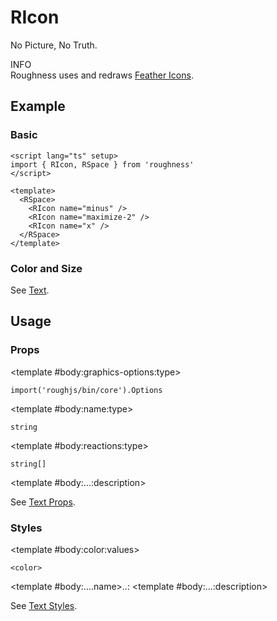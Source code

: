 <script lang="ts" setup>
import icons from 'feather-icons/dist/icons.json'
import { RAlert, RDetails, RIcon, RSpace, RTable, RText } from 'roughness'
</script>

# RIcon

No Picture, No Truth.

<RAlert type="info">

INFO<br>Roughness uses and redraws [Feather Icons](https://feathericons.com/).

</RAlert>

## Example

### Basic

<RDetails>
  <template #summary>Show Code</template>

```vue
<script lang="ts" setup>
import { RIcon, RSpace } from 'roughness'
</script>

<template>
  <RSpace>
    <RIcon name="minus" />
    <RIcon name="maximize-2" />
    <RIcon name="x" />
  </RSpace>
</template>
```

</RDetails>

<RSpace>
  <RIcon name="minus" />
  <RIcon name="maximize-2" />
  <RIcon name="x" />
</RSpace>

### Color and Size

See [Text](/components/text).

## Usage

<RDetails>
  <template #summary>Show All Icons</template>
  <RSpace :style="{ '--r-space-gap-size': '24px' }">
    <template v-for="(graphics, name) in icons" :key="name">
      <RSpace align="center">
        <RIcon :name="name" />
        <RText>{{ name }}</RText>
      </RSpace>
    </template>
  </RSpace>
</RDetails>

### Props

<RSpace overflow>
<RTable
  :columns="['name', 'type', 'default', 'description']"
  :rows="['graphics-options', 'name', 'reactions', '...']"
>
  <template #body:*:name="{ row }">{{ row }}</template>

  <template #body:graphics-options:type>

  `import('roughjs/bin/core').Options`

  </template>
  <template #body:graphics-options:description>

  [Options for Rough.js](https://github.com/rough-stuff/rough/wiki#options).

  See [Graphics Configuration](/components/graphics#component-prop).

  </template>

  <template #body:name:type>

  `string`

  </template>
  <template #body:name:default>
    <RText type="error">Required</RText>
  </template>
  <template #body:name:description>

  Name of the icon in [Feather Icons](https://feathericons.com/).

  </template>

  <template #body:reactions:type>

  `string[]`

  </template>
  <template #body:reactions:default>

  `[]`

  </template>
  <template #body:reactions:description>

  States that trigger graphics redrawing.

  See [Reactions](/guide/theme#reactions).

  </template>

  <template #body:...:description>

  See [Text Props](/components/text#props).

  </template>
</RTable>
</RSpace>

### Styles

<RSpace overflow>
<RTable
  :columns="['name', 'values', 'default', 'description']"
  :rows="['color', '...']"
>
  <template #body:*:name="{ row }">--r-icon-{{ row }}</template>

  <template #body:color:values>

  `<color>`

  </template>
  <template #body:color:default>

  `var(--r-common-text-color)` for `default` `type`, other theme colors for other `type`

  </template>
  <template #body:color:description>
    Color of the icon.
  </template>

  <template #body:....name>..:</template>
  <template #body:...:description>

  See [Text Styles](/components/text#styles).

  </template>
</RTable>
</RSpace>
